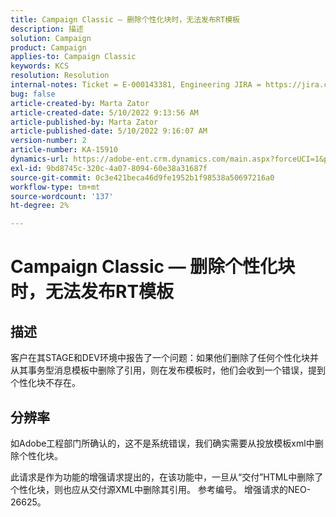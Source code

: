```yaml
---
title: Campaign Classic — 删除个性化块时，无法发布RT模板
description: 描述
solution: Campaign
product: Campaign
applies-to: Campaign Classic
keywords: KCS
resolution: Resolution
internal-notes: Ticket = E-000143381, Engineering JIRA = https://jira.corp.adobe.com/browse/NEO-26451 , Enhancement = https://jira.corp.adobe.com/browse/NEO-26451
bug: false
article-created-by: Marta Zator
article-created-date: 5/10/2022 9:13:56 AM
article-published-by: Marta Zator
article-published-date: 5/10/2022 9:16:07 AM
version-number: 2
article-number: KA-15910
dynamics-url: https://adobe-ent.crm.dynamics.com/main.aspx?forceUCI=1&pagetype=entityrecord&etn=knowledgearticle&id=d7a4d37e-41d0-ec11-a7b5-00224809c101
exl-id: 9bd8745c-320c-4a07-8094-60e38a31687f
source-git-commit: 0c3e421beca46d9fe1952b1f98538a50697216a0
workflow-type: tm+mt
source-wordcount: '137'
ht-degree: 2%

---
```


# Campaign Classic — 删除个性化块时，无法发布RT模板

## 描述


客户在其STAGE和DEV环境中报告了一个问题：如果他们删除了任何个性化块并从其事务型消息模板中删除了引用，则在发布模板时，他们会收到一个错误，提到个性化块不存在。


## 分辨率


如Adobe工程部门所确认的，这不是系统错误，我们确实需要从投放模板xml中删除个性化块。

此请求是作为功能的增强请求提出的，在该功能中，一旦从“交付”HTML中删除了个性化块，则也应从交付源XML中删除其引用。 参考编号。 增强请求的NEO-26625。

